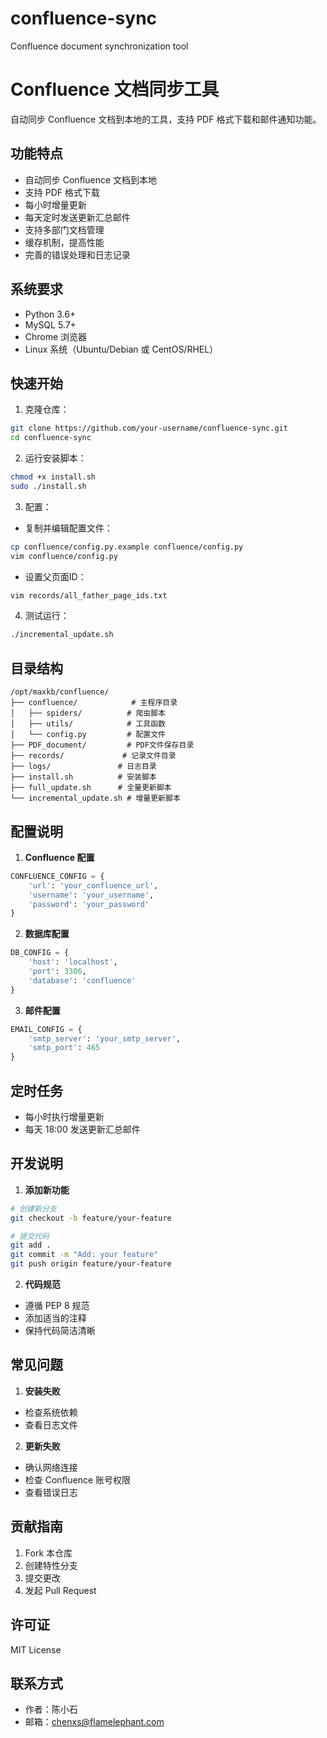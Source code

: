 # confluence-sync
Confluence document synchronization tool

# Confluence 文档同步工具

自动同步 Confluence 文档到本地的工具，支持 PDF 格式下载和邮件通知功能。

## 功能特点

- 自动同步 Confluence 文档到本地
- 支持 PDF 格式下载
- 每小时增量更新
- 每天定时发送更新汇总邮件
- 支持多部门文档管理
- 缓存机制，提高性能
- 完善的错误处理和日志记录

## 系统要求

- Python 3.6+
- MySQL 5.7+
- Chrome 浏览器
- Linux 系统（Ubuntu/Debian 或 CentOS/RHEL）

## 快速开始

1. 克隆仓库：
```bash
git clone https://github.com/your-username/confluence-sync.git
cd confluence-sync
```

2. 运行安装脚本：
```bash
chmod +x install.sh
sudo ./install.sh
```

3. 配置：
- 复制并编辑配置文件：
```bash
cp confluence/config.py.example confluence/config.py
vim confluence/config.py
```
- 设置父页面ID：
```bash
vim records/all_father_page_ids.txt
```

4. 测试运行：
```bash
./incremental_update.sh
```

## 目录结构

```
/opt/maxkb/confluence/
├── confluence/            # 主程序目录
│   ├── spiders/          # 爬虫脚本
│   ├── utils/            # 工具函数
│   └── config.py         # 配置文件
├── PDF_document/         # PDF文件保存目录
├── records/             # 记录文件目录
├── logs/               # 日志目录
├── install.sh          # 安装脚本
├── full_update.sh      # 全量更新脚本
└── incremental_update.sh # 增量更新脚本
```

## 配置说明

1. **Confluence 配置**
```python
CONFLUENCE_CONFIG = {
    'url': 'your_confluence_url',
    'username': 'your_username',
    'password': 'your_password'
}
```

2. **数据库配置**
```python
DB_CONFIG = {
    'host': 'localhost',
    'port': 3306,
    'database': 'confluence'
}
```

3. **邮件配置**
```python
EMAIL_CONFIG = {
    'smtp_server': 'your_smtp_server',
    'smtp_port': 465
}
```

## 定时任务

- 每小时执行增量更新
- 每天 18:00 发送更新汇总邮件

## 开发说明

1. **添加新功能**
```bash
# 创建新分支
git checkout -b feature/your-feature

# 提交代码
git add .
git commit -m "Add: your feature"
git push origin feature/your-feature
```

2. **代码规范**
- 遵循 PEP 8 规范
- 添加适当的注释
- 保持代码简洁清晰

## 常见问题

1. **安装失败**
- 检查系统依赖
- 查看日志文件

2. **更新失败**
- 确认网络连接
- 检查 Confluence 账号权限
- 查看错误日志

## 贡献指南

1. Fork 本仓库
2. 创建特性分支
3. 提交更改
4. 发起 Pull Request

## 许可证

MIT License

## 联系方式

- 作者：陈小石
- 邮箱：chenxs@flamelephant.com
